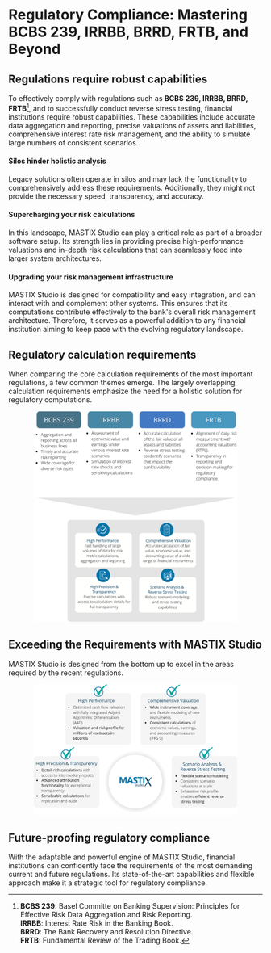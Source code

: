# Regulatory Compliance: Mastering BCBS 239, IRRBB, BRRD, FRTB, and Beyond

## Regulations requi﻿re robust capabilities
To effectively comply with regulations such as **BCBS 239, IRRBB, BRRD, FRTB**[^1], and to successfully conduct reverse stress testing, financial institutions require 
robust capabilities. These capabilities include accurate data aggregation and reporting, precise valuations of assets and liabilities, comprehensive interest rate 
risk management, and the ability to simulate large numbers of consistent scenarios.

#### Silos hinder holistic analysis
Legacy solutions often operate in silos and may lack the functionality to comprehensively address these requirements. Additionally, 
they might not provide the necessary speed, transparency, and accuracy.

#### Supercharging your risk calculations
In this landscape, MASTIX Studio can play a critical role as part of a broader software setup. Its strength lies in providing precise 
high-performance valuations and in-depth risk calculations that can seamlessly feed into larger system architectures.

#### Upgrading your risk management infrastructure
MASTIX Studio is designed for compatibility and easy integration, and can interact with and complement other systems. 
This ensures that its computations contribute effectively to the bank's overall risk management architecture. 
Therefore, it serves as a powerful addition to any financial institution aiming to keep pace with the evolving regulatory landscape.

[^1]: **BCBS 239**: Basel Committe on Banking Supervision: Principles for Effective Risk Data Aggregation and Risk Reporting.  
  **IRRBB**: Interest Rate Risk in the Banking Book.  
  **BRRD**: The Bank Recovery and Resolution Directive.  
  **FRTB**: Fundamental Review of the Trading Book. 

    
## Regulatory calculation requirements
When comparing the core calculation requirements of the most important regulations, a few common themes emerge. 
The largely overlapping calculation requirements emphasize the need for a holistic solution for regulatory computations.

<p align="center">
  <img src="https://github.com/mastixstudio/mastixstudio/blob/main/assets/regulatory-compliance.png?raw=true" alt="MASTIX Studio Logo" style="width: 80%;">
</p>

## Exceeding the Requirements with MASTIX Studio
MASTIX Studio is designed from the bottom up to excel in the areas required by the recent regulations.

<p align="center">
  <img src="https://github.com/mastixstudio/mastixstudio/blob/main/assets/exceeding-requirements.png?raw=true" alt="MASTIX Studio Logo" style="width: 80%;">
</p>

## Future-proofing regulatory compliance
With the adaptable and powerful engine of MASTIX Studio, financial institutions can confidently face the requirements of the most demanding current and future regulations. 
Its state-of-the-art capabilities and flexible approach make it a strategic tool for regulatory compliance.
